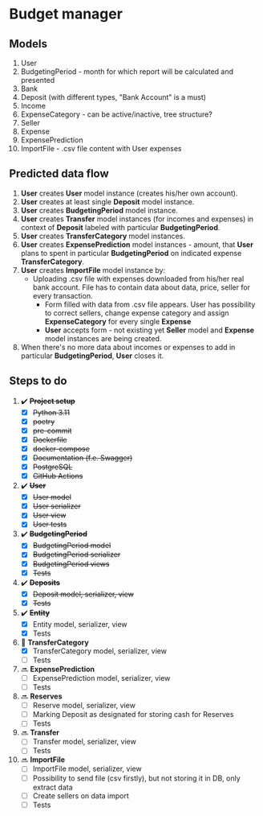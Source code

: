 # Budget manager

## Models

1. User
2. BudgetingPeriod - month for which report will be calculated and presented
3. Bank
4. Deposit (with different types, "Bank Account" is a must)
5. Income
6. ExpenseCategory - can be active/inactive, tree structure?
7. Seller
8. Expense
9. ExpensePrediction
10. ImportFile - .csv file content with User expenses


## Predicted data flow

1. **User** creates **User** model instance (creates his/her own account).
2. **User** creates at least single **Deposit** model instance.
3. **User** creates **BudgetingPeriod** model instance.
4. **User** creates **Transfer** model instances (for incomes and expenses) in context of **Deposit** labeled with particular **BudgetingPeriod**.
5. **User** creates **TransferCategory** model instances.
6. **User** creates **ExpensePrediction** model instances - amount, that **User** plans to spent in particular **BudgetingPeriod** on indicated expense **TransferCategory**.
7. **User** creates **ImportFile** model instance by:
   * Uploading .csv file with expenses downloaded from his/her real bank account. File has to contain data about data, price, seller for every transaction.
       - Form filled with data from .csv file appears. User has possibility to correct sellers, change expense category and assign **ExpenseCategory** for every single **Expense**
       - **User** accepts form - not existing yet **Seller** model and **Expense** model instances are being created.
8. When there's no more data about incomes or expenses to add in particular **BudgetingPeriod**, **User** closes it.


## Steps to do

1. ✔️ ~~**Project setup**~~
   - [x] ~~Python 3.11~~
   - [x] ~~poetry~~
   - [x] ~~pre-commit~~
   - [x] ~~Dockerfile~~
   - [x] ~~docker-compose~~
   - [x] ~~Documentation (f.e. Swagger)~~
   - [x] ~~PostgreSQL~~
   - [x] ~~GitHub Actions~~

2. ✔️ ~~**User**~~
   - [x] ~~User model~~
   - [x] ~~User serializer~~
   - [x] ~~User view~~
   - [x] ~~User tests~~

3. ✔️ ~~**BudgetingPeriod**~~
   - [x] ~~BudgetingPeriod model~~
   - [x] ~~BudgetingPeriod serializer~~
   - [x] ~~BudgetingPeriod views~~
   - [x] ~~Tests~~

4. ✔️ ~~**Deposits**~~
   - [X] ~~Deposit model, serializer, view~~
   - [X] ~~Tests~~

5. ✔️ ~~**Entity**~~
   - [X] Entity model, serializer, view
   - [X] Tests

6. 🔨 **TransferCategory**
   - [X] TransferCategory model, serializer, view
   - [ ] Tests

7. 🔜 **ExpensePrediction**
   - [ ] ExpensePrediction model, serializer, view
   - [ ] Tests

8. 🔜 **Reserves**
   - [ ] Reserve model, serializer, view
   - [ ] Marking Deposit as designated for storing cash for Reserves
   - [ ] Tests

9. 🔜 **Transfer**
   - [ ] Transfer model, serializer, view
   - [ ] Tests

10. 🔜 **ImportFile**
    - [ ] ImportFile model, serializer, view
    - [ ] Possibility to send file (csv firstly), but not storing it in DB, only extract data
    - [ ] Create sellers on data import
    - [ ] Tests
